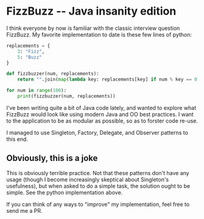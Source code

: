 # FizzBuzz -- Java insanity edition

I think everyone by now is familiar with the classic interview question FizzBuzz. My favorite implementation to date is these few lines of python:

```python
replacements = {
    3: "Fizz",
    5: "Buzz"
}

def fizzbuzzer(num, replacements):
    return "".join(map(lambda key: replacements[key] if num % key == 0 else "", replacements.keys())) or num

for num in range(100):
    print(fizzbuzzer(num, replacements))
```

I've been writing quite a bit of Java code lately, and wanted to explore what FizzBuzz would look like using modern Java and OO best practices. I want to the application to be as modular as possible, so as to forster code re-use. 

I managed to use Singleton, Factory, Delegate, and Observer patterns to this end. 

## Obviously, this is a joke

This is obviously terrible practice. Not that these patterns don't have any usage (though I become increasingly skeptical about Singleton's usefulness), but when asked to do a simple task, the solution ought to be simple. See the python implementation above.

If you can think of any ways to "improve" my implementation, feel free to send me a PR.